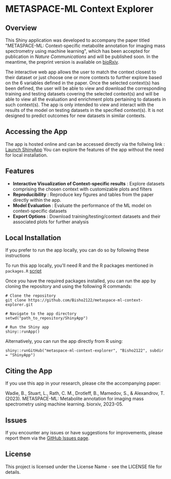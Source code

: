 # METASPACE-ML Context Explorer

## Overview
This Shiny application was developed to accompany the paper titled "METASPACE-ML: Context-specific metabolite annotation for imaging mass spectrometry using machine learning", which has been accepted for publication in _Nature Communications_ and will be published soon. In the meantime, the preprint version is available on [bioRxiv](https://www.biorxiv.org/content/10.1101/2023.05.29.542736v2). 

The interactive web app allows the user to match the context closest to their dataset or just choose one or more contexts to further explore based on the 6 variables defined in the paper. Once the selected
context(s) has been defined, the user will be able to view and download the corresponding training and testing datasets covering the selected context(s) and will be able to view all the evaluation and enrichment plots pertaining to datasets in such context(s). The app is only intended to view and interact with the results of the model on testing datasets in the specified context(s). It is not
designed to predict outcomes for new datasets in similar contexts.

## Accessing the App

The app is hosted online and can be accessed directly via the follwing link : [Launch ShinyApp](https://t.ly/q-nb5)
You can explore the features of the app without the need for local installation.

## Features  
 - **Interactive Visualization of Context-specific results** : Explore datasets comprising the chosen context with customizable plots and filters
 - **Reproducibility** : Reproduce key figures and tables from the paper directly within the app.
 - **Model Evaluation** : Evaluate the performance of the ML model on context-specific datasets
 - **Export Options** : Download training/testing/context datasets and their associated plots for further analysis

## Local Installation

If you prefer to run the app locally, you can do so by following these instructions

To run this app locally, you'll need R and the R packages mentioned in `packages.R` [script](https://github.com/Bisho2122/metaspace-ml-context-explorer/packages.R)

Once you have the required packages installed, you can run the app by cloning the repository and using the following R commands:

```
# Clone the repository
git clone https://github.com/Bisho2122/metaspace-ml-context-explorer.git

# Navigate to the app directory
setwd("path_to_repository/ShinyApp")

# Run the Shiny app
shiny::runApp()
```
Alternatively, you can run the app directly from R using:

```
shiny::runGitHub("metaspace-ml-context-explorer", "Bisho2122", subdir = "ShinyApp")
```
## Citing the App
If you use this app in your research, please cite the accompanying paper:

Wadie, B., Stuart, L., Rath, C. M., Drotleff, B., Mamedov, S., & Alexandrov, T. (2023). METASPACE-ML: Metabolite annotation for imaging mass spectrometry using machine learning. biorxiv, 2023-05.

## Issues
If you encounter any issues or have suggestions for improvements, please report them via the [GitHub Issues page](https://github.com/Bisho2122/metaspace-ml-context-explorer/issues).

## License
This project is licensed under the License Name - see the LICENSE file for details.





